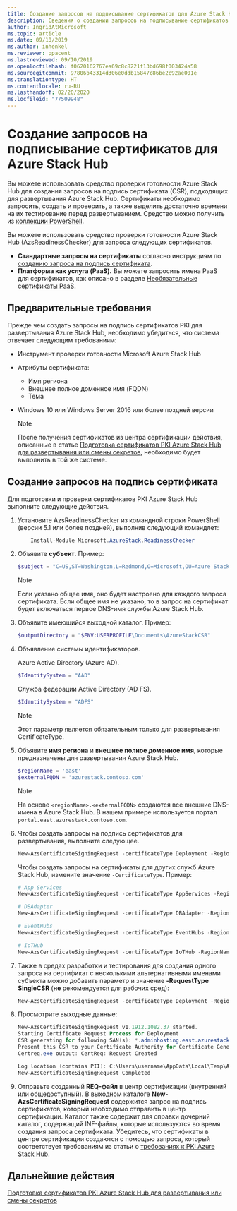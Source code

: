 ```yaml
---
title: Создание запросов на подписывание сертификатов для Azure Stack Hub
description: Сведения о создании запросов на подписывание сертификатов для сертификатов PKI Azure Stack Hub в интегрированных системах Azure Stack Hub.
author: IngridAtMicrosoft
ms.topic: article
ms.date: 09/10/2019
ms.author: inhenkel
ms.reviewer: ppacent
ms.lastreviewed: 09/10/2019
ms.openlocfilehash: f0620162767ea69c8c8221f13bd698f003424a58
ms.sourcegitcommit: 97806b43314d306e0ddb15847c86be2c92ae001e
ms.translationtype: HT
ms.contentlocale: ru-RU
ms.lasthandoff: 02/20/2020
ms.locfileid: "77509948"
---
```

# <a name="generate-certificate-signing-requests-for-azure-stack-hub"></a>Создание запросов на подписывание сертификатов для Azure Stack Hub

Вы можете использовать средство проверки готовности Azure Stack Hub для создания запросов на подпись сертификата (CSR), подходящих для развертывания Azure Stack Hub. Сертификаты необходимо запросить, создать и проверить, а также выделить достаточно времени на их тестирование перед развертыванием. Средство можно получить из [коллекции PowerShell](https://aka.ms/AzsReadinessChecker).

Вы можете использовать средство проверки готовности Azure Stack Hub (AzsReadinessChecker) для запроса следующих сертификатов.

- **Стандартные запросы на сертификаты** согласно инструкциям по [созданию запроса на подпись сертификата](azure-stack-get-pki-certs.md#generate-certificate-signing-requests).
- **Платформа как услуга (PaaS).** Вы можете запросить имена PaaS для сертификатов, как описано в разделе [Необязательные сертификаты PaaS](azure-stack-pki-certs.md#optional-paas-certificates).

## <a name="prerequisites"></a>Предварительные требования

Прежде чем создать запросы на подпись сертификатов PKI для развертывания Azure Stack Hub, необходимо убедиться, что система отвечает следующим требованиям:

- Инструмент проверки готовности Microsoft Azure Stack Hub
- Атрибуты сертификата:
  - Имя региона
  - Внешнее полное доменное имя (FQDN)
  - Тема
- Windows 10 или Windows Server 2016 или более поздней версии

  > [!NOTE]  
  > После получения сертификатов из центра сертификации действия, описанные в статье [Подготовка сертификатов PKI Azure Stack Hub для развертывания или смены секретов](azure-stack-prepare-pki-certs.md), необходимо будет выполнить в той же системе.

## <a name="generate-certificate-signing-requests"></a>Создание запросов на подпись сертификата

Для подготовки и проверки сертификатов PKI Azure Stack Hub выполните следующие действия.

1. Установите AzsReadinessChecker из командной строки PowerShell (версии 5.1 или более поздней), выполнив следующий командлет:

    ```powershell  
        Install-Module Microsoft.AzureStack.ReadinessChecker
    ```

2. Объявите **субъект**. Пример:

    ```powershell  
    $subject = "C=US,ST=Washington,L=Redmond,O=Microsoft,OU=Azure Stack Hub"
    ```

    > [!NOTE]  
    > Если указано общее имя, оно будет настроено для каждого запроса сертификата. Если общее имя не указано, то в запрос на сертификат будет включаться первое DNS-имя службы Azure Stack Hub.

3. Объявите имеющийся выходной каталог. Пример:

    ```powershell  
    $outputDirectory = "$ENV:USERPROFILE\Documents\AzureStackCSR"
    ```

4. Объявление системы идентификаторов.

    Azure Active Directory (Azure AD).

    ```powershell
    $IdentitySystem = "AAD"
    ```

    Служба федерации Active Directory (AD FS).

    ```powershell
    $IdentitySystem = "ADFS"
    ```
    > [!NOTE]  
    > Этот параметр является обязательным только для развертывания CertificateType.

5. Объявите **имя региона** и **внешнее полное доменное имя**, которые предназначены для развертывания Azure Stack Hub.

    ```powershell
    $regionName = 'east'
    $externalFQDN = 'azurestack.contoso.com'
    ```

    > [!NOTE]  
    > На основе `<regionName>.<externalFQDN>` создаются все внешние DNS-имена в Azure Stack Hub. В нашем примере используется портал `portal.east.azurestack.contoso.com`.  

6. Чтобы создать запросы на подпись сертификатов для развертывания, выполните следующее.

    ```powershell  
    New-AzsCertificateSigningRequest -certificateType Deployment -RegionName $regionName -FQDN $externalFQDN -subject $subject -OutputRequestPath $OutputDirectory -IdentitySystem $IdentitySystem
    ```

    Чтобы создать запросы на сертификаты для других служб Azure Stack Hub, измените значение `-CertificateType`. Пример:

    ```powershell  
    # App Services
    New-AzsCertificateSigningRequest -certificateType AppServices -RegionName $regionName -FQDN $externalFQDN -subject $subject -OutputRequestPath $OutputDirectory

    # DBAdapter
    New-AzsCertificateSigningRequest -certificateType DBAdapter -RegionName $regionName -FQDN $externalFQDN -subject $subject -OutputRequestPath $OutputDirectory

    # EventHubs
    New-AzsCertificateSigningRequest -certificateType EventHubs -RegionName $regionName -FQDN $externalFQDN -subject $subject -OutputRequestPath $OutputDirectory

    # IoTHub
    New-AzsCertificateSigningRequest -certificateType IoTHub -RegionName $regionName -FQDN $externalFQDN -subject $subject -OutputRequestPath $OutputDirectory
    ```

7. Также в средах разработки и тестирования для создания одного запроса на сертификат с несколькими альтернативными именами субъекта можно добавить параметр и значение **-RequestType SingleCSR** (**не** рекомендуется для рабочих сред):

    ```powershell  
    New-AzsCertificateSigningRequest -certificateType Deployment -RegionName $regionName -FQDN $externalFQDN -RequestType SingleCSR -subject $subject -OutputRequestPath $OutputDirectory -IdentitySystem $IdentitySystem
    ```

8.  Просмотрите выходные данные:

    ```powershell  
    New-AzsCertificateSigningRequest v1.1912.1082.37 started.
    Starting Certificate Request Process for Deployment
    CSR generating for following SAN(s): *.adminhosting.east.azurestack.contoso.com,*.adminvault.east.azurestack.contoso.com,*.blob.east.azurestack.contoso.com,*.hosting.east.azurestack.contoso.com,*.queue.east.azurestack.contoso.com,*.table.east.azurestack.contoso.com,*.vault.east.azurestack.contoso.com,adminmanagement.east.azurestack.contoso.com,adminportal.east.azurestack.contoso.com,management.east.azurestack.contoso.com,portal.east.azurestack.contoso.com
    Present this CSR to your Certificate Authority for Certificate Generation: C:\Users\checker\Documents\AzureStackCSR\wildcard_adminhosting_east_azurestack_contoso_com_CertRequest_20191219140359.req
    Certreq.exe output: CertReq: Request Created

    Log location (contains PII): C:\Users\username\AppData\Local\Temp\AzsReadinessChecker\AzsReadinessChecker.log
    New-AzsCertificateSigningRequest Completed
    ```

9.  Отправьте созданный **REQ-файл** в центр сертификации (внутренний или общедоступный). В выходном каталоге **New-AzsCertificateSigningRequest** содержится запрос на подпись сертификатов, который необходимо отправить в центр сертификации. Каталог также содержит для справки дочерний каталог, содержащий INF-файлы, которые используются во время создания запроса сертификата. Убедитесь, что сертификаты в центре сертификации создаются с помощью запроса, который соответствует требованиям из статьи о [требованиях к PKI Azure Stack Hub](azure-stack-pki-certs.md).

## <a name="next-steps"></a>Дальнейшие действия

[Подготовка сертификатов PKI Azure Stack Hub для развертывания или смены секретов](azure-stack-prepare-pki-certs.md)
